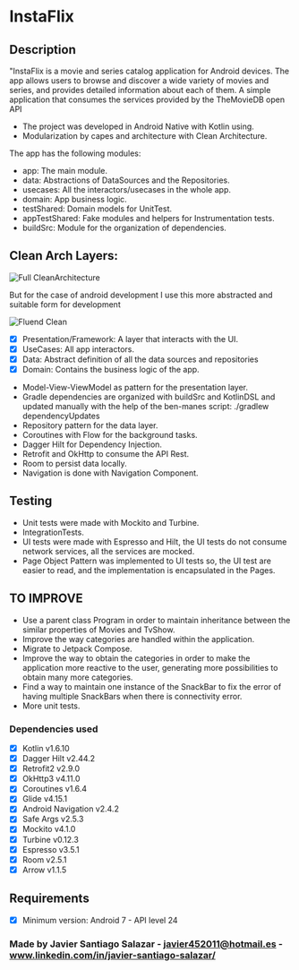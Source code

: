 # InstaFlix

## Description

"InstaFlix is a movie and series catalog application for Android devices. The app allows users to browse and discover a wide variety of movies and series, and provides detailed information about each of them. A simple application that consumes the services provided by the TheMovieDB open API

- The project was developed in Android Native with Kotlin using.
- Modularization by capes and architecture with Clean Architecture.

The app has the following modules:

- app: The main module.
- data: Abstractions of DataSources and the Repositories.
- usecases: All the interactors/usecases in the whole app.
- domain: App business logic.
- testShared: Domain models for UnitTest.
- appTestShared: Fake modules and helpers for Instrumentation tests.
- buildSrc: Module for the organization of dependencies.

## Clean Arch Layers: 

![Full CleanArchitecture](https://user-images.githubusercontent.com/100961042/236562750-18dc2622-89c4-439f-87f0-ccb7c65fe221.png)

But for the case of android development I use this more abstracted and suitable form for development

![Fluend Clean](https://user-images.githubusercontent.com/100961042/236562816-881dc805-a1ed-4253-83a3-b3a835810e82.png)

- [x] Presentation/Framework: A layer that interacts with the UI.
- [x] UseCases: All app interactors. 
- [x] Data: Abstract definition of all the data sources and repositories
- [x] Domain: Contains the business logic of the app.

- Model-View-ViewModel as pattern for the presentation layer.
- Gradle dependencies are organized with buildSrc and KotlinDSL and updated manually with the help of the ben-manes script: ./gradlew dependencyUpdates
- Repository pattern for the data layer.
- Coroutines with Flow for the background tasks.
- Dagger Hilt for Dependency Injection.
- Retrofit and OkHttp to consume the API Rest. 
- Room to persist data locally.
- Navigation is done with Navigation Component.


## Testing

- Unit tests were made with Mockito and Turbine.
- IntegrationTests.
- UI tests were made with Espresso and Hilt, the UI tests do not consume network services, all the services are mocked.
- Page Object Pattern was implemented to UI tests so, the UI test are easier to read, and the implementation is encapsulated in the Pages.

## TO IMPROVE

- Use a parent class Program in order to maintain inheritance between the similar properties of Movies and TvShow.
- Improve the way categories are handled within the application.
- Migrate to Jetpack Compose.
- Improve the way to obtain the categories in order to make the application more reactive to the user, generating more possibilities to obtain many more categories.
- Find a way to maintain one instance of the SnackBar to fix the error of having multiple SnackBars when there is connectivity error.
- More unit tests.

### Dependencies used

- [x] Kotlin v1.6.10
- [x] Dagger Hilt v2.44.2
- [x] Retrofit2 v2.9.0
- [x] OkHttp3 v4.11.0
- [x] Coroutines v1.6.4
- [x] Glide v4.15.1
- [x] Android Navigation v2.4.2
- [x] Safe Args v2.5.3
- [x] Mockito v4.1.0
- [x] Turbine v0.12.3
- [x] Espresso v3.5.1
- [x] Room v2.5.1
- [x] Arrow v1.1.5

## Requirements

- [x] Minimum version: Android 7 - API level 24

### Made by Javier Santiago Salazar - javier452011@hotmail.es - www.linkedin.com/in/javier-santiago-salazar/

